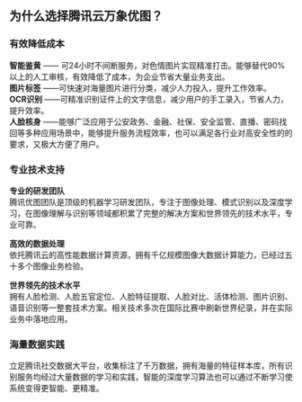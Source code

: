 ## 为什么选择腾讯云万象优图？

### 有效降低成本
**智能鉴黄** —— 可24小时不间断服务，对色情图片实现精准打击。能够替代90%以上的人工审核，有效降低了成本，为企业节省大量业务支出。</br>
**图片标签** ——可快速对海量图片进行分类，减少人力投入，提升工作效率。</br>
**OCR识别** ——可精准识别证件上的文字信息，减少用户的手工录入，节省人力，提升效率。</br>
**人脸核身** ——能够广泛应用于公安政务、金融、社保、安全监管、直播、密码找回等多种应用场景中，能够提升服务流程效率，也可以满足各行业对高安全性的的要求，又极大方便了用户。

### 专业技术支持

**专业的研发团队**</br>腾讯优图团队是顶级的机器学习研发团队，专注于图像处理、模式识别以及深度学习，在图像理解与识别等领域都积累了完整的解决方案和世界领先的技术水平，专业可靠。

**高效的数据处理**</br>依托腾讯云的高性能数据计算资源，拥有千亿规模图像大数据计算能力，已经过五十多个图像业务检验。

**世界领先的技术水平**</br>拥有人脸检测、人脸五官定位、人脸特征提取、人脸对比、活体检测、图片识别、语音识别等一整套技术方案。相关技术多次在国际比赛中刷新世界纪录，并在实际业务中落地应用。

### 海量数据实践
立足腾讯社交数据大平台，收集标注了千万数据，拥有海量的特征样本库，所有识别服务均经过大量数据的学习和实践，智能的深度学习算法也可以通过不断学习使系统变得更智能、更精准。




